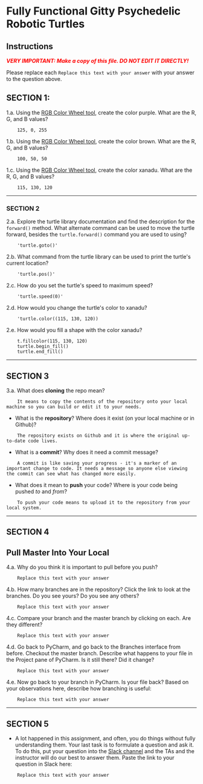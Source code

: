 # Fully Functional Gitty Psychedelic Robotic Turtles

## Instructions

**_<span style="color:red">
    VERY IMPORTANT: Make a copy of this file. DO NOT EDIT IT DIRECTLY!
</span>_**

Please replace each `Replace this text with your answer` 
with your answer to the question above.

## SECTION 1: 

1.a. Using the [RGB Color Wheel tool](https://colorspire.com/rgb-color-wheel/), create the color purple. 
     What are the R, G, and B values?

```
    125, 0, 255
```

1.b. Using the [RGB Color Wheel tool](https://colorspire.com/rgb-color-wheel/), create the color brown. 
     What are the R, G, and B values? 

```
    100, 50, 50
```

1.c. Using the [RGB Color Wheel tool](https://colorspire.com/rgb-color-wheel/), create the color xanadu. 
     What are the R, G, and B values?

```
    115, 130, 120
```

---

### SECTION 2

2.a. Explore the turtle library documentation and find the description for the 
     `forward()` method. What alternate command can be used to move the turtle forward, 
     besides the `turtle.forward()` command you are used to using?

```
    'turtle.goto()'
```

2.b. What command from the turtle library can be used to print the turtle's current 
   location?
   
```
    'turtle.pos()'
```

2.c. How do you set the turtle's speed to maximum speed?
   
```
    'turtle.speed(0)'
```

2.d. How would you change the turtle's color to xanadu? 

```
    'turtle.color((115, 130, 120))
```

2.e. How would you fill a shape with the color xanadu?

```
    t.fillcolor(115, 130, 120)
    turtle.begin_fill()
    turtle.end_fill()
```

---

## SECTION 3

3.a. What does **cloning** the repo mean?

```
    It means to copy the contents of the repository onto your local machine so you can build or edit it to your needs.
```


- What is the **repository**? Where does it exist (on your local machine or in Github)?

```
    The repository exists on Github and it is where the original up-to-date code lives.
```


- What is a **commit**? Why does it need a commit message?

```
    A commit is like saving your progress - it's a marker of an important change to code. It needs a message so anyone else viewing the commit can see what has changed more easily.
```


- What does it mean to **push** your code? Where is your code being pushed _to_ and _from_?

```
    To push your code means to upload it to the repository from your local system.
```

---

## SECTION 4

## Pull Master Into Your Local

4.a. Why do you think it is important to pull before you push?

```
    Replace this text with your answer
```

4.b. How many branches are in the repository?
     Click the link to look at the branches. Do you see yours? Do you see any others? 

```
    Replace this text with your answer
```


4.c. Compare your branch and the master branch by clicking on each. Are they different?

```
    Replace this text with your answer
```


4.d. Go back to PyCharm, and go back to the Branches interface from before. Checkout the 
     master branch.
     Describe what happens to your file in the Project pane of PyCharm. Is it still 
     there? Did it change?

```
    Replace this text with your answer
```


4.e. Now go back to your branch in PyCharm. Is your file back? Based on your observations
     here, describe how branching is useful:

```
    Replace this text with your answer
```

---

## SECTION 5
- A lot happened in this assignment, and often, you do things without fully 
  understanding them. Your last task is to formulate a question and ask it. 
  To do this, put your question into the [Slack channel](https://bereacs.slack.com/archives/C3QACGH8R) and the TAs and the instructor 
  will do our best to answer them. Paste the link to your question in Slack here:

```
    Replace this text with your answer
```



